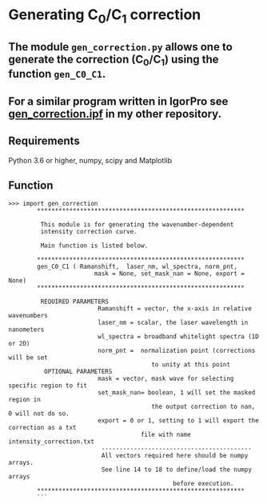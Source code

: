 # Generating C<sub>0</sub>/C<sub>1</sub> correction

The module `gen_correction.py` allows one to generate the correction (C<sub>0</sub>/C<sub>1</sub>)
using the function `gen_C0_C1`.
---
For a similar program written in IgorPro see [gen_correction.ipf](https://github.com/ankit7540/RamanSpec_BasicOperations/blob/master/intensity_corr/) in my other repository.
---
## Requirements
Python 3.6 or higher, numpy, scipy and Matplotlib


## Function

```
>>> import gen_correction
        **********************************************************

         This module is for generating the wavenumber-dependent
         intensity correction curve.

         Main function is listed below.

        **********************************************************
        gen_C0_C1 ( Ramanshift,  laser_nm, wl_spectra, norm_pnt,
                        mask = None, set_mask_nan = None, export = None)
        **********************************************************

         REQUIRED PARAMETERS
                         Ramanshift = vector, the x-axis in relative wavenumbers
                         laser_nm = scalar, the laser wavelength in nanometers
                         wl_spectra = broadband whitelight spectra (1D or 2D)
                         norm_pnt =  normalization point (corrections will be set
                                        to unity at this point
          OPTIONAL PARAMETERS
                         mask = vector, mask wave for selecting specific region to fit
                         set_mask_nan= boolean, 1 will set the masked region in
                                        the output correction to nan, 0 will not do so.
                         export = 0 or 1, setting to 1 will export the correction as a txt
                                     file with name intensity_correction.txt
                          ------------------------------------------
                          All vectors required here should be numpy arrays.
                          See line 14 to 18 to define/load the numpy arrays
                                              before execution.
        **********************************************************
        ```
